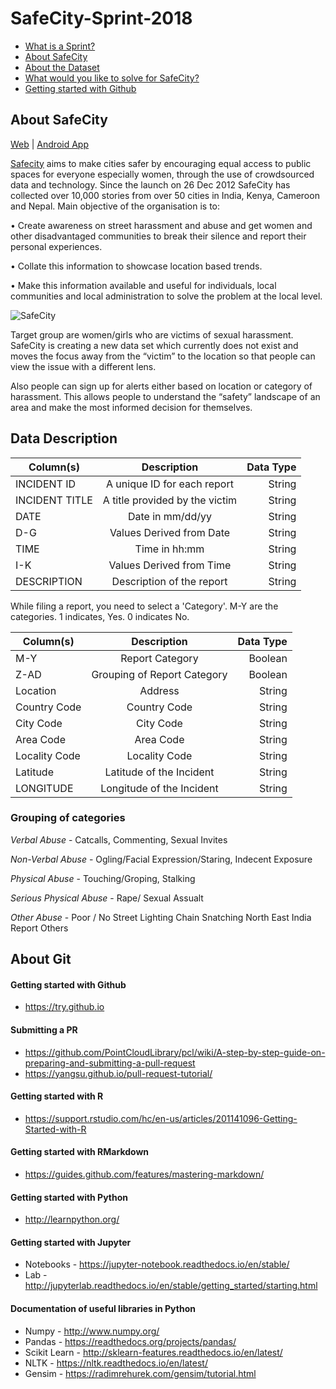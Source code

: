 # SafeCity-Sprint-2018
- [What is a Sprint?](https://github.com/DataKind-BLR/Sprint/wiki)
- [About SafeCity](https://github.com/DataKind-BLR/SafeCity-Sprint-2018/blob/master/README.md#about-safecity)
- [About the Dataset](https://github.com/DataKind-BLR/SafeCity-Sprint-2018#data-description)
- [What would you like to solve for SafeCity?](https://github.com/DataKind-BLR/SafeCity-Sprint-2018/issues)
- [Getting started with Github](https://github.com/DataKind-BLR/SafeCity-Sprint-2018/blob/master/README.md#about-git
) 


## About SafeCity

[Web](http://safecity.in/) | [Android App](https://play.google.com/store/apps/details?id=com.safecity)

[Safecity](http://safecity.in/) aims to make cities safer by encouraging equal access to public spaces for everyone especially women, through the use of crowdsourced data and technology. Since the launch on 26 Dec 2012 SafeCity has collected over 10,000 stories from over 50 cities in India, Kenya, Cameroon and Nepal. Main objective of the organisation is to:

• Create awareness on street harassment and abuse and get women and other disadvantaged communities to break their silence and report their personal experiences. 

• Collate this information to showcase location based trends.

• Make this information available and useful for individuals, local communities and local administration to solve the problem at the local level.

![SafeCity](https://user-images.githubusercontent.com/12103383/41036984-844c70e8-69af-11e8-81e5-c23847b1c8bd.png)

Target group are women/girls who are victims of sexual harassment. SafeCity is creating a new data set which currently does not exist and moves the focus away from the “victim” to the location so that people can view the issue with a different lens.

Also people can sign up for alerts either based on location or category of harassment. This allows people to understand the “safety” landscape of an area and make the most informed decision for themselves. 

## Data Description

| Column(s)        | Description           | Data Type  |
| ------------- |:-------------:| -----:|
| INCIDENT ID      |  A unique ID for each report | String |
| INCIDENT TITLE       | A title provided by the victim      |   String |
| DATE | Date in mm/dd/yy     |    String |
| D-G      |  Values Derived from Date| String |
| TIME       | Time in hh:mm      |   String |
| I-K | Values Derived from Time     |    String |
| DESCRIPTION | Description of the report | String |

While filing a report, you need to select a 'Category'. M-Y are the categories. 1 indicates, Yes. 0 indicates No.

| Column(s)        | Description           | Data Type  |
| ------------- |:-------------:| -----:|
| M-Y | Report Category     |    Boolean |
| Z-AD      |  Grouping of Report Category | Boolean |
| Location       | Address    |   String |
| Country Code | Country Code  |    String |
| City Code      |  City Code | String |
| Area Code      |  Area Code   |   String |
| Locality Code | Locality Code    |    String |
| Latitude   |  Latitude of the Incident | String |
| LONGITUDE     |  Longitude of the Incident   |   String |

### Grouping of categories
_Verbal_ _Abuse_ - Catcalls, Commenting, Sexual Invites


_Non-Verbal_ _Abuse_ - Ogling/Facial Expression/Staring, Indecent Exposure


_Physical_ _Abuse_ - Touching/Groping, Stalking


_Serious_ _Physical_ _Abuse_ - Rape/ Sexual Assualt


_Other_ _Abuse_ - Poor / No Street Lighting	Chain Snatching	North East India Report	Others


## About Git

#### Getting started with Github
- https://try.github.io

#### Submitting a PR
- https://github.com/PointCloudLibrary/pcl/wiki/A-step-by-step-guide-on-preparing-and-submitting-a-pull-request
- https://yangsu.github.io/pull-request-tutorial/

#### Getting started with R
- https://support.rstudio.com/hc/en-us/articles/201141096-Getting-Started-with-R

#### Getting started with RMarkdown
- https://guides.github.com/features/mastering-markdown/

#### Getting started with Python
- http://learnpython.org/

#### Getting started with Jupyter 
- Notebooks - https://jupyter-notebook.readthedocs.io/en/stable/
- Lab - http://jupyterlab.readthedocs.io/en/stable/getting_started/starting.html

#### Documentation of useful libraries in Python
- Numpy - http://www.numpy.org/
- Pandas - https://readthedocs.org/projects/pandas/
- Scikit Learn - http://sklearn-features.readthedocs.io/en/latest/
- NLTK - https://nltk.readthedocs.io/en/latest/
- Gensim - https://radimrehurek.com/gensim/tutorial.html
